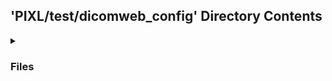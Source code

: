## 'PIXL/test/dicomweb_config' Directory Contents

<details>
<summary>
<h3> Files </h3> 

</summary>

| **Configuration** | **User docs** |
| :--- | :--- |
| dicom.json | README.md |
| orthanc.json | |

</details>

